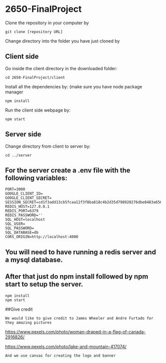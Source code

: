 # 2650-FinalProject

Clone the repository in your computer by 
```
git clone [repository URL]
```
Change directory into the folder you have just cloned by

## Client side

Go inside the client directory in the downloaded folder:
```
cd 2650-FinalProject/client
```
Install all the dependencies by: (make sure you have node package manager
```
npm install
```
Run the client side webpage by:
```
npm start
```

## Server side

Change directory from client to server by:
```
cd ../server
```
## For the server create a .env file with the following variables:
```
PORT=3000
GOOGLE_CLIENT_ID=
GOOGLE_CLIENT_SECRET=
SESSION_SECRET=cd1f3add13cb5fcaa12f3f8ba818c4b2d35d798920276dbe0483a6560f4cf31f57618a07d37e8676c597a425ba236c3137483fa16d6cf888e6c616e0898a85ac
REDIS_HOST=127.0.0.1
REDIS_PORT=6379
REDIS_PASSWORD=''
SQL_HOST=localhost
SQL_USER=
SQL_PASSWORD=
SQL_DATABASE=db
CORS_ORIGIN=http://localhost:4000
```
## You will need to have running a redis server and a mysql database.

## After that just do npm install followed by npm start to setup the server.
```
npm install
npm start
```

##Give credit 
```
We would like to give credit to James Wheeler and Andre Furtado for they amazing pictures 
```
https://www.pexels.com/photo/woman-draped-in-a-flag-of-canada-2916826/

https://www.pexels.com/photo/lake-and-mountain-417074/
```
And we use canvas for creating the logo and banner 
```



